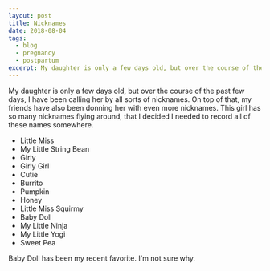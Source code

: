 ```yaml
---
layout: post
title: Nicknames
date: 2018-08-04
tags:
  - blog
  - pregnancy
  - postpartum
excerpt: My daughter is only a few days old, but over the course of the past few days, I have been calling her by all sorts of nicknames.
---
```


My daughter is only a few days old, but over the course of the past few days, I have been calling her by all sorts of nicknames. On top of that, my friends have also been donning her with even more nicknames. This girl has so many nicknames flying around, that I decided I needed to record all of these names somewhere.

* Little Miss
* My Little String Bean
* Girly
* Girly Girl
* Cutie
* Burrito
* Pumpkin
* Honey
* Little Miss Squirmy
* Baby Doll
* My Little Ninja
* My Little Yogi
* Sweet Pea

Baby Doll has been my recent favorite. I'm not sure why.
